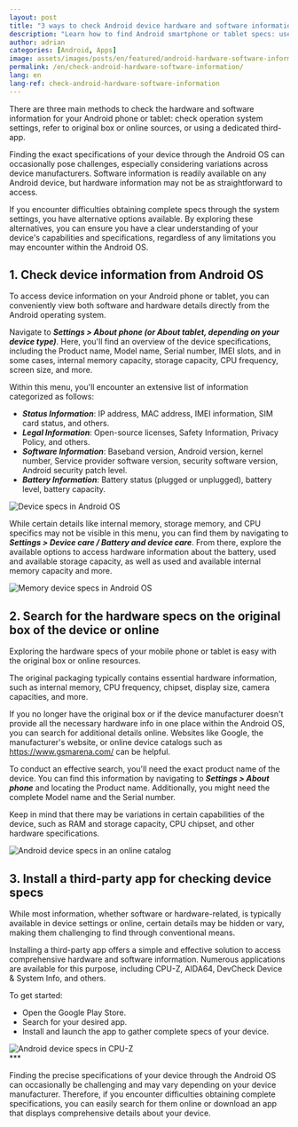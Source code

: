 ```yaml
---
layout: post
title: "3 ways to check Android device hardware and software information"
description: "Learn how to find Android smartphone or tablet specs: use OS settings, check original box, check online sources, or try dedicated apps."
author: adrian
categories: [Android, Apps]
image: assets/images/posts/en/featured/android-hardware-software-information.webp
permalink: /en/check-android-hardware-software-information/
lang: en
lang-ref: check-android-hardware-software-information
---
```


There are three main methods to check the hardware and software information for your Android phone or tablet: check operation system settings, refer to original box or online sources, or using a dedicated third-app.

Finding the exact specifications of your device through the Android OS can occasionally pose challenges, especially considering variations across device manufacturers. Software information is readily available on any Android device, but hardware information may not be as straightforward to access.

If you encounter difficulties obtaining complete specs through the system settings, you have alternative options available. By exploring these alternatives, you can ensure you have a clear understanding of your device's capabilities and specifications, regardless of any limitations you may encounter within the Android OS. 

## 1. Check device information from Android OS

To access device information on your Android phone or tablet, you can conveniently view both software and hardware details directly from the Android operating system.

Navigate to ***Settings > About phone (or About tablet, depending on your device type)***. Here, you'll find an overview of the device specifications, including the Product name, Model name, Serial number, IMEI slots, and in some cases, internal memory capacity, storage capacity, CPU frequency, screen size, and more.

Within this menu, you'll encounter an extensive list of information categorized as follows:
- ***Status Information***: IP address, MAC address, IMEI information, SIM card status, and others.
- ***Legal Information***: Open-source licenses, Safety Information, Privacy Policy, and others.
- ***Software Information***: Baseband version, Android version, kernel number, Service provider software version, security software version, Android security patch level.
- ***Battery Information***: Battery status (plugged or unplugged), battery level, battery capacity.

<img alt="Device specs in Android OS" title="Device specs in Android OS" loading="lazy" class="article-image medium-width-img" src="{{site.baseurl}}/assets/images/posts/en/android-hardware-software-information/android-device-information-through-settings.jpg">

While certain details like internal memory, storage memory, and CPU specifics may not be visible in this menu, you can find them by navigating to ***Settings > Device care / Battery and device care***. From there, explore the available options to access hardware information about the battery, used and available storage capacity, as well as used and available internal memory capacity and more.

<img alt="Memory device specs in Android OS" title="Memory device specs in Android OS" loading="lazy" class="article-image medium-width-img" src="{{site.baseurl}}/assets/images/posts/en/android-hardware-software-information/android-device-care-hardware-information.jpg">

## 2. Search for the hardware specs on the original box of the device or online

Exploring the hardware specs of your mobile phone or tablet is easy with the original box or online resources.

The original packaging typically contains essential hardware information, such as internal memory, CPU frequency, chipset, display size, camera capacities, and more.

If you no longer have the original box or if the device manufacturer doesn't provide all the necessary hardware info in one place within the Android OS, you can search for additional details online. Websites like Google, the manufacturer's website, or online device catalogs such as https://www.gsmarena.com/ can be helpful.

To conduct an effective search, you'll need the exact product name of the device. You can find this information by navigating to ***Settings > About phone*** and locating the Product name. Additionally, you might need the complete Model name and the Serial number.

Keep in mind that there may be variations in certain capabilities of the device, such as RAM and storage capacity, CPU chipset, and other hardware specifications.

<img alt="Android device specs in an online catalog" title="Android device specs in an online catalog" loading="lazy" class="article-image" src="{{site.baseurl}}/assets/images/posts/en/android-hardware-software-information/find-android-device-specs-online.PNG">

## 3. Install a third-party app for checking device specs

While most information, whether software or hardware-related, is typically available in device settings or online, certain details may be hidden or vary, making them challenging to find through conventional means.

Installing a third-party app offers a simple and effective solution to access comprehensive hardware and software information. Numerous applications are available for this purpose, including CPU-Z, AIDA64, DevCheck Device & System Info, and others.

To get started:
- Open the Google Play Store.
- Search for your desired app.
- Install and launch the app to gather complete specs of your device.

<img alt="Android device specs in CPU-Z" title="Android device specs in CPU-Z" loading="lazy" class="article-image medium-width-img" src="{{site.baseurl}}/assets/images/posts/en/android-hardware-software-information/android-device-information-application.jpg">

<div class="post-bottom-stars">***</div>

Finding the precise specifications of your device through the Android OS can occasionally be challenging and may vary depending on your device manufacturer. Therefore, if you encounter difficulties obtaining complete specifications, you can easily search for them online or download an app that displays comprehensive details about your device.
